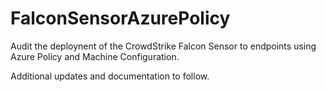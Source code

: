 # FalconSensorAzurePolicy
Audit the deploynent of the CrowdStrike Falcon Sensor to endpoints using Azure Policy and Machine Configuration.

Additional updates and documentation to follow. 

